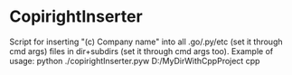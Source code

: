 # CopirightInserter
Script for inserting "(c) Company name" into all .go/.py/etc (set it through cmd args) files in dir+subdirs (set it through cmd args too).
Example of usage: python ./copirightInserter.pyw D:/MyDirWithCppProject cpp
